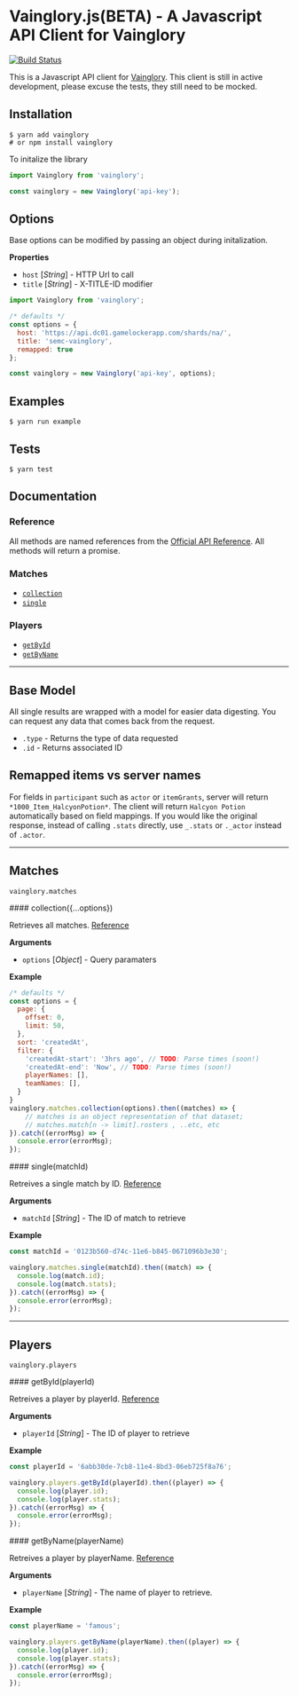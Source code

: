 # Vainglory.js(BETA) - A Javascript API Client for Vainglory

[![Build Status](https://travis-ci.org/seripap/vainglory.svg?branch=master)](https://travis-ci.org/seripap/vainglory)

This is a Javascript API client for [Vainglory](http://vainglorygame.com). This client is still in active development, please excuse the tests, they still need to be mocked.

## Installation

```
$ yarn add vainglory
# or npm install vainglory
```

To initalize the library

```javascript
import Vainglory from 'vainglory';

const vainglory = new Vainglory('api-key');
```

## Options

Base options can be modified by passing an object during initalization.

__Properties__
- `host` [*String*] - HTTP Url to call
- `title` [*String*] - X-TITLE-ID modifier


```javascript
import Vainglory from 'vainglory';

/* defaults */
const options = {
  host: 'https://api.dc01.gamelockerapp.com/shards/na/',
  title: 'semc-vainglory',
  remapped: true
};

const vainglory = new Vainglory('api-key', options);
```

## Examples

```
$ yarn run example
```

## Tests

```
$ yarn test
```

## Documentation

### Reference

All methods are named references from the [Official API Reference](http://developer.vainglorygame.com/docs). All methods will return a promise.

### Matches

* [`collection`](#matchesCollection)
* [`single`](#matchesSingle)

### Players

* [`getById`](#playersId)
* [`getByName`](#playersName)

---------------------------------------
## Base Model

All single results are wrapped with a model for easier data digesting. You can request any data that comes back from the request.

- `.type` - Returns the type of data requested
- `.id` - Returns associated ID

## Remapped items vs server names

For fields in `participant` such as `actor` or `itemGrants`, server will return `*1000_Item_HalcyonPotion*`. The client will return `Halcyon Potion` automatically based on field mappings. If you would like the original response, instead of calling `.stats` directly, use `_.stats` or `._actor` instead of `.actor`.

---------------------------------------
## Matches

`vainglory.matches` 

<a name="matchesCollection" />
#### collection({...options})

Retrieves all matches. [Reference](http://developer.vainglorygame.com/docs/#get-a-collection-of-matches)

__Arguments__
- `options` [*Object*] - Query paramaters

__Example__
```javascript
/* defaults */
const options = {
  page: {
    offset: 0,
    limit: 50,
  },
  sort: 'createdAt',
  filter: {
    'createdAt-start': '3hrs ago', // TODO: Parse times (soon!)
    'createdAt-end': 'Now', // TODO: Parse times (soon!)
    playerNames: [],
    teamNames: [],
  }
}
vainglory.matches.collection(options).then((matches) => {
    // matches is an object representation of that dataset;
    // matches.match[n -> limit].rosters , ..etc, etc
}).catch((errorMsg) => {
  console.error(errorMsg);
});
```

<a name="matchesSingle" />
#### single(matchId)

Retreives a single match by ID. [Reference](http://developer.vainglorygame.com/docs/#get-a-single-match)

__Arguments__
- `matchId` [*String*] - The ID of match to retrieve

__Example__
```javascript
const matchId = '0123b560-d74c-11e6-b845-0671096b3e30';

vainglory.matches.single(matchId).then((match) => {
  console.log(match.id);
  console.log(match.stats);
}).catch((errorMsg) => {
  console.error(errorMsg);
});
```

---------------------------------------

## Players

`vainglory.players` 

<a name="playersId" />
#### getById(playerId)

Retreives a player by playerId. [Reference](http://developer.vainglorygame.com/docs/#get-a-single-player)

__Arguments__
- `playerId` [*String*] - The ID of player to retrieve

__Example__
```javascript
const playerId = '6abb30de-7cb8-11e4-8bd3-06eb725f8a76';

vainglory.players.getById(playerId).then((player) => {
  console.log(player.id);
  console.log(player.stats);
}).catch((errorMsg) => {
  console.error(errorMsg);
});
```

<a name="playersName" />
#### getByName(playerName)

Retreives a player by playerName. [Reference](http://developer.vainglorygame.com/docs/#get-a-single-player)

__Arguments__
- `playerName` [*String*] - The name of player to retrieve.

__Example__
```javascript
const playerName = 'famous';

vainglory.players.getByName(playerName).then((player) => {
  console.log(player.id);
  console.log(player.stats);
}).catch((errorMsg) => {
  console.error(errorMsg);
});
```

